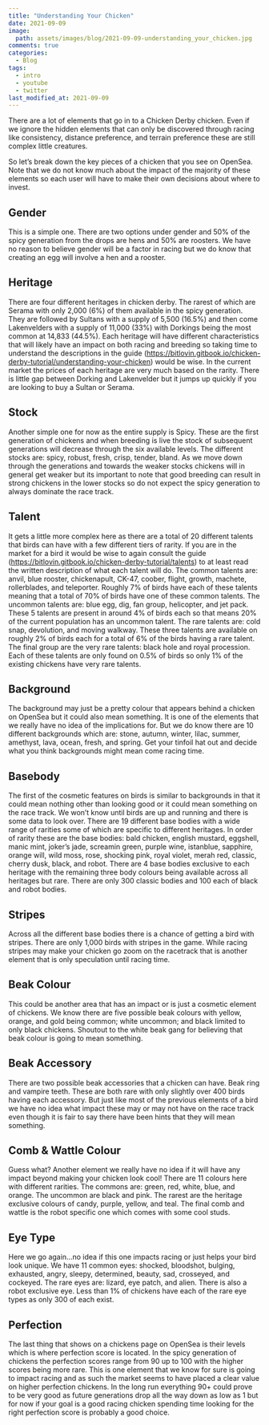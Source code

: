 ```yaml
---
title: "Understanding Your Chicken"
date: 2021-09-09
image:   
  path: assets/images/blog/2021-09-09-understanding_your_chicken.jpg
comments: true
categories:
  - Blog
tags:
  - intro
  - youtube
  - twitter
last_modified_at: 2021-09-09
---
```


There are a lot of elements that go in to a Chicken Derby chicken. Even if we ignore the hidden elements that can only be discovered through racing like consistency, distance preference, and terrain preference these are still complex little creatures.

So let’s break down the key pieces of a chicken that you see on OpenSea. Note that we do not know much about the impact of the majority of these elements so each user will have to make their own decisions about where to invest. 

<!--more-->

## Gender

This is a simple one. There are two options under gender and 50% of the spicy generation from the drops are hens and 50% are roosters. We have no reason to believe gender will be a factor in racing but we do know that creating an egg will involve a hen and a rooster.

## Heritage

There are four different heritages in chicken derby. The rarest of which are Serama with only 2,000 (6%) of them available in the spicy generation. They are followed by Sultans with a supply of 5,500 (16.5%) and then come Lakenvelders with a supply of 11,000 (33%) with Dorkings being the most common at 14,833 (44.5%). Each heritage will have different characteristics that will likely have an impact on both racing and breeding so taking time to understand the descriptions in the guide (https://bitlovin.gitbook.io/chicken-derby-tutorial/understanding-your-chicken) would be wise. In the current market the prices of each heritage are very much based on the rarity. There is little gap between Dorking and Lakenvelder but it jumps up quickly if you are looking to buy a Sultan or Serama.

## Stock

Another simple one for now as the entire supply is Spicy. These are the first generation of chickens and when breeding is live the stock of subsequent generations will decrease through the six available levels. The different stocks are: spicy, robust, fresh, crisp, tender, bland. As we move down through the generations and towards the weaker stocks chickens will in general get weaker but its important to note that good breeding can result in strong chickens in the lower stocks so do not expect the spicy generation to always dominate the race track.

## Talent

It gets a little more complex here as there are a total of 20 different talents that birds can have with a few different tiers of rarity. If you are in the market for a bird it would be wise to again consult the guide (https://bitlovin.gitbook.io/chicken-derby-tutorial/talents) to at least read the written description of what each talent will do. The common talents are: anvil, blue rooster, chickenapult, CK-47, coober, flight, growth, machete, rollerblades, and teleporter. Roughly 7% of birds have each of these talents meaning that a total of 70% of birds have one of these common talents. The uncommon talents are: blue egg, dig, fan group, helicopter, and jet pack. These 5 talents are present in around 4% of birds each so that means 20% of the current population has an uncommon talent. The rare talents are: cold snap, devolution, and moving walkway. These three talents are available on roughly 2% of birds each for a total of 6% of the birds having a rare talent. The final group are the very rare talents: black hole and royal procession. Each of these talents are only found on 0.5% of birds so only 1% of the existing chickens have very rare talents.

## Background

The background may just be a pretty colour that appears behind a chicken on OpenSea but it could also mean something. It is one of the elements that we really have no idea of the implications for. But we do know there are 10 different backgrounds which are: stone, autumn, winter, lilac, summer, amethyst, lava, ocean, fresh, and spring. Get your tinfoil hat out and decide what you think backgrounds might mean come racing time.

## Basebody

The first of the cosmetic features on birds is similar to backgrounds in that it could mean nothing other than looking good or it could mean something on the race track. We won’t know until birds are up and running and there is some data to look over. There are 19 different base bodies with a wide range of rarities some of which are specific to different heritages. In order of rarity these are the base bodies: bald chicken, english mustard, eggshell, manic mint, joker’s jade, screamin green, purple wine, istanblue, sapphire, orange will, wild moss, rose, shocking pink, royal violet, merah red, classic, cherry dusk, black, and robot. There are 4 base bodies exclusive to each heritage with the remaining three body colours being available across all heritages but rare. There are only 300 classic bodies and 100 each of black and robot bodies.

## Stripes

Across all the different base bodies there is a chance of getting a bird with stripes. There are only 1,000 birds with stripes in the game. While racing stripes may make your chicken go zoom on the racetrack that is another element that is only speculation until racing time.

## Beak Colour

This could be another area that has an impact or is just a cosmetic element of chickens. We know there are five possible beak colours with yellow, orange, and gold being common; white uncommon; and black limited to only black chickens. Shoutout to the white beak gang for believing that beak colour is going to mean something.

## Beak Accessory

There are two possible beak accessories that a chicken can have. Beak ring and vampire teeth. These are both rare with only slightly over 400 birds having each accessory. But just like most of the previous elements of a bird we have no idea what impact these may or may not have on the race track even though it is fair to say there have been hints that they will mean something.

## Comb & Wattle Colour

Guess what? Another element we really have no idea if it will have any impact beyond making your chicken look cool! There are 11 colours here with different rarities. The commons are: green, red, white, blue, and orange.  The uncommon are black and pink. The rarest are the heritage exclusive colours of candy, purple, yellow, and teal. The final comb and wattle is the robot specific one which comes with some cool studs.

## Eye Type

Here we go again…no idea if this one impacts racing or just helps your bird look unique. We have 11 common eyes: shocked, bloodshot, bulging, exhausted, angry, sleepy, determined, beauty, sad, crosseyed, and cockeyed. The rare eyes are: lizard, eye patch, and alien. There is also a robot exclusive eye. Less than 1% of chickens have each of the rare eye types as only 300 of each exist.

## Perfection 

The last thing that shows on a chickens page on OpenSea is their levels which is where perfection score is located. In the spicy generation of chickens the perfection scores range from 90 up to 100 with the higher scores being more rare. This is one element that we know for sure is going to impact racing and as such the market seems to have placed a clear value on higher perfection chickens. In the long run everything 90+ could prove to be very good as future generations drop all the way down as low as 1 but for now if your goal is a good racing chicken spending time looking for the right perfection score is probably a good choice. 
